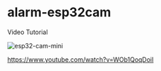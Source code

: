 # alarm-esp32cam

Video Tutorial

![esp32-cam-mini](https://user-images.githubusercontent.com/85527788/181920327-aafce7b2-05f4-45f8-89be-bc5d7b7aab70.png)

https://www.youtube.com/watch?v=WOb1QoqDoiI
